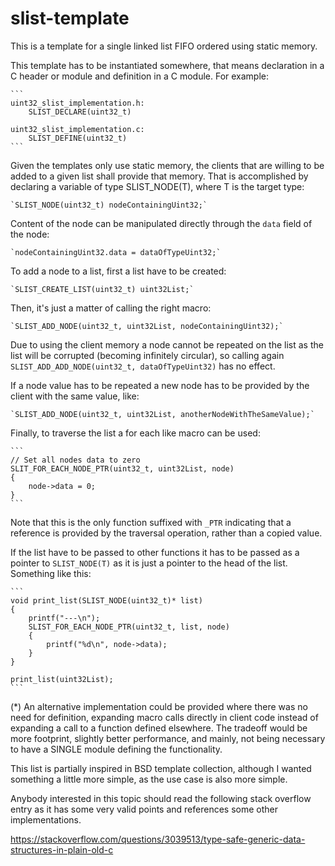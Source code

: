 # slist-template

This is a template for a single linked list FIFO ordered using static memory.

This template has to be instantiated somewhere, that means declaration in
a C header or module and definition in a C module. For example:

    ```
    uint32_slist_implementation.h:
        SLIST_DECLARE(uint32_t)

    uint32_slist_implementation.c:
        SLIST_DEFINE(uint32_t)
    ```

Given the templates only use static memory, the clients that are willing
to be added to a given list shall provide that memory. That is accomplished
by declaring a variable of type SLIST_NODE(T), where T is the target type:

    `SLIST_NODE(uint32_t) nodeContainingUint32;`

Content of the node can be manipulated directly through the `data` field of
the node:

    `nodeContainingUint32.data = dataOfTypeUint32;`

To add a node to a list, first a list have to be created:

    `SLIST_CREATE_LIST(uint32_t) uint32List;`

Then, it's just a matter of calling the right macro:

    `SLIST_ADD_NODE(uint32_t, uint32List, nodeContainingUint32);`

Due to using the client memory a node cannot be repeated on the list
as the list will be corrupted (becoming infinitely circular), so calling
again `SLIST_ADD_ADD_NODE(uint32_t, dataOfTypeUint32)` has no effect.

If a node value has to be repeated a new node has to be provided by the
client with the same value, like:

    `SLIST_ADD_NODE(uint32_t, uint32List, anotherNodeWithTheSameValue);`

Finally, to traverse the list a for each like macro can be used:

    ```
    // Set all nodes data to zero
    SLIT_FOR_EACH_NODE_PTR(uint32_t, uint32List, node)
    {
        node->data = 0;
    }
    ```

Note that this is the only function suffixed with `_PTR` indicating that a reference
is provided by the traversal operation, rather than a copied value.

If the list have to be passed to other functions it has to be passed
as a pointer to `SLIST_NODE(T)` as it is just a pointer to the head of
the list. Something like this:

    ```
    void print_list(SLIST_NODE(uint32_t)* list)
    {
        printf("---\n");
        SLIST_FOR_EACH_NODE_PTR(uint32_t, list, node)
        {
            printf("%d\n", node->data);
        }
    }

    print_list(uint32List);
    ```

(*) An alternative implementation could be provided where there was
no need for definition, expanding macro calls directly in client code
instead of expanding a call to a function defined elsewhere. The tradeoff
would be more footprint, slightly better performance, and mainly, not
being necessary to have a SINGLE module defining the functionality.

This list is partially inspired in BSD template collection, although
I wanted something a little more simple, as the use case is also more simple.

Anybody interested in this topic should read the following stack overflow
entry as it has some very valid points and references some other implementations.

https://stackoverflow.com/questions/3039513/type-safe-generic-data-structures-in-plain-old-c
